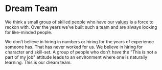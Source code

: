 # Dream Team

We think a small group of skilled people who have our [values](our-values.md) is a force to reckon with. Over the years we’ve built such a team and are always looking for like-minded people.

We don’t believe in hiring in numbers or hiring for the years of experience someone has. That has never worked for us. We believe in hiring for character and skill-set. A group of people who don't have the "This is not a part of my job" attitude leads to an environment where one is naturally learning. This is our dream team.  


